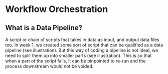 # Workflow Orchestration

## What is a Data Pipeline?
A script or chain of scripts that takes in data as input, and output data files too. In week 1, we created some sort of script that can be qualified as a data pipeline (see illustration). But this way of coding a pipeline is not ideal, we need to split them up into smaller parts (see illustration). This is so that when a part of the script fails, it can be pinpointed to re-run and the process downstream would not be voided.